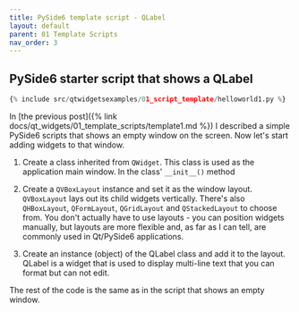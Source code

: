 ```yaml
---
title: PySide6 template script - QLabel
layout: default
parent: 01 Template Scripts
nav_order: 3
---
```


## PySide6 starter script that shows a QLabel


```python
{% include src/qtwidgetsexamples/01_script_template/helloworld1.py %}
```

In [the previous post]({% link docs/qt_widgets/01_template_scripts/template1.md %}) I described a simple PySide6 scripts that shows an empty  window on the screen. Now let's start adding widgets to that window.

1. Create a class inherited from `QWidget`. This class is used as the application main window. In the class' `__init__()` method

2. Create a `QVBoxLayout` instance and set it as the window layout. `QVBoxLayout` lays out its child widgets vertically. There's also `QHBoxLayout`, `QFormLayout`, `QGridLayout` and `QStackedLayout` to choose from. You don't actually have to use layouts - you can position widgets manually, but layouts are more flexible and, as far as I can tell, are commonly used in Qt/PySide6 applications.

3. Create an instance (object) of the QLabel class and add it to the layout. QLabel is a widget that is used to display multi-line text that you can format but can not edit.

The rest of the code is the same as in the script that shows an empty window.